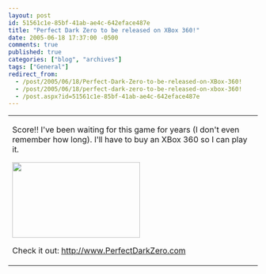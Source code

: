 ```yaml
---
layout: post
id: 51561c1e-85bf-41ab-ae4c-642eface487e
title: "Perfect Dark Zero to be released on XBox 360!"
date: 2005-06-18 17:37:00 -0500
comments: true
published: true
categories: ["blog", "archives"]
tags: ["General"]
redirect_from: 
  - /post/2005/06/18/Perfect-Dark-Zero-to-be-released-on-XBox-360!
  - /post/2005/06/18/perfect-dark-zero-to-be-released-on-xbox-360!
  - /post.aspx?id=51561c1e-85bf-41ab-ae4c-642eface487e
---
```

<!-- more -->
<table border="0" cellspacing="0" cellpadding="0">
	<tbody>
		<tr>
			<td>
			<div class="post">
			<p>
			Score!! I&#39;ve been waiting for this game for years (I don&#39;t even remember how long). I&#39;ll have to buy an XBox 360 so I can play it.
			</p>
			<p>
			<img src="/Blog/images/14/o_wallpaper1lg.jpg" border="0" alt="" width="258" height="153" />
			</p>
			<p>
			Check it out: <a href="http://www.perfectdarkzero.com/">http://www.PerfectDarkZero.com</a>
			</p>
			</div>
			</td>
		</tr>
	</tbody>
</table>
